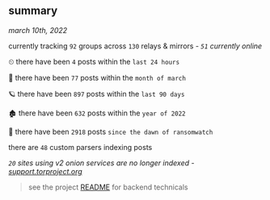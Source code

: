 
## summary
_march 10th, 2022_

currently tracking `92` groups across `130` relays & mirrors - _`51` currently online_

⏲ there have been `4` posts within the `last 24 hours`

🦈 there have been `77` posts within the `month of march`

🪐 there have been `897` posts within the `last 90 days`

🏚 there have been `632` posts within the `year of 2022`

🦕 there have been `2918` posts `since the dawn of ransomwatch`

there are `48` custom parsers indexing posts

_`20` sites using v2 onion services are no longer indexed - [support.torproject.org](https://support.torproject.org/onionservices/v2-deprecation/)_

> see the project [README](https://github.com/thetanz/ransomwatch#ransomwatch--) for backend technicals
